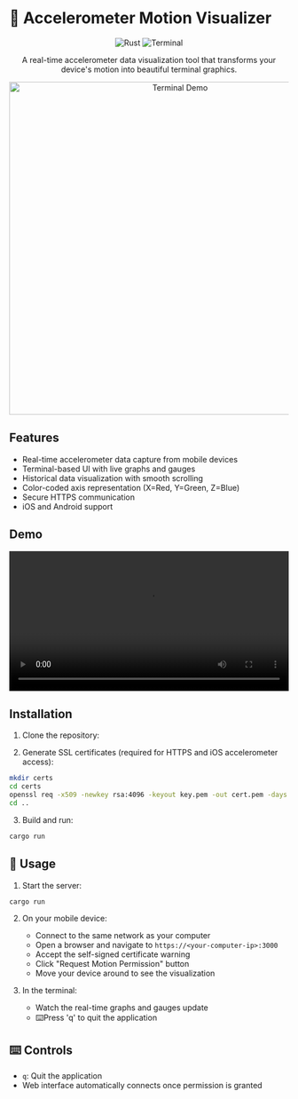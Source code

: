 # 📱  Accelerometer Motion Visualizer

<div align="center">


![Rust](https://img.shields.io/badge/rust-%23000000.svg?style=for-the-badge&logo=rust&logoColor=white)
![Terminal](https://img.shields.io/badge/terminal-4D4D4D?style=for-the-badge&logo=windows%20terminal&logoColor=white)

A real-time accelerometer data visualization tool that transforms your device's motion into beautiful terminal graphics.

<img src="assets/term.mp4" alt="Terminal Demo" width="600"/>

</div>

## Features

- Real-time accelerometer data capture from mobile devices
- Terminal-based UI with live graphs and gauges
- Historical data visualization with smooth scrolling
- Color-coded axis representation (X=Red, Y=Green, Z=Blue)
- Secure HTTPS communication
- iOS and Android support

## Demo


<div align="center">
  <video width="100%" controls>
    <source src="assets/term.mp4" type="video/mp4">
    Your browser does not support the video tag.
  </video>
</div>

## Installation

1. Clone the repository:


2. Generate SSL certificates (required for HTTPS and iOS accelerometer access):
```bash
mkdir certs
cd certs
openssl req -x509 -newkey rsa:4096 -keyout key.pem -out cert.pem -days 365 -nodes -subj "/CN=localhost"
cd ..
```

3. Build and run:
```bash
cargo run
```

## 📱 Usage

1. Start the server:
```bash
cargo run
```

2. On your mobile device:
   - Connect to the same network as your computer
   - Open a browser and navigate to `https://<your-computer-ip>:3000`
   - Accept the self-signed certificate warning
   - Click "Request Motion Permission" button
   - Move your device around to see the visualization

3. In the terminal:
   -  Watch the real-time graphs and gauges update
   - ⌨️Press 'q' to quit the application



## ⌨️ Controls

- `q`: Quit the application
- Web interface automatically connects once permission is granted
